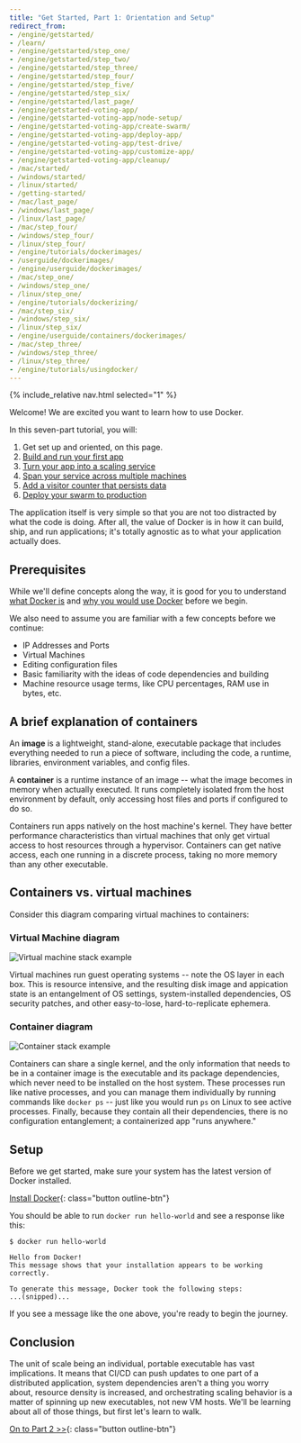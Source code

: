```yaml
---
title: "Get Started, Part 1: Orientation and Setup"
redirect_from:
- /engine/getstarted/
- /learn/
- /engine/getstarted/step_one/
- /engine/getstarted/step_two/
- /engine/getstarted/step_three/
- /engine/getstarted/step_four/
- /engine/getstarted/step_five/
- /engine/getstarted/step_six/
- /engine/getstarted/last_page/
- /engine/getstarted-voting-app/
- /engine/getstarted-voting-app/node-setup/
- /engine/getstarted-voting-app/create-swarm/
- /engine/getstarted-voting-app/deploy-app/
- /engine/getstarted-voting-app/test-drive/
- /engine/getstarted-voting-app/customize-app/
- /engine/getstarted-voting-app/cleanup/
- /mac/started/
- /windows/started/
- /linux/started/
- /getting-started/
- /mac/last_page/
- /windows/last_page/
- /linux/last_page/
- /mac/step_four/
- /windows/step_four/
- /linux/step_four/
- /engine/tutorials/dockerimages/
- /userguide/dockerimages/
- /engine/userguide/dockerimages/
- /mac/step_one/
- /windows/step_one/
- /linux/step_one/
- /engine/tutorials/dockerizing/
- /mac/step_six/
- /windows/step_six/
- /linux/step_six/
- /engine/userguide/containers/dockerimages/
- /mac/step_three/
- /windows/step_three/
- /linux/step_three/
- /engine/tutorials/usingdocker/
---
```


{% include_relative nav.html selected="1" %}

Welcome! We are excited you want to learn how to use Docker.

In this seven-part tutorial, you will:

1. Get set up and oriented, on this page.
2. [Build and run your first app](part2.md)
3. [Turn your app into a scaling service](part3.md)
4. [Span your service across multiple machines](part4.md)
5. [Add a visitor counter that persists data](part5.md)
6. [Deploy your swarm to production](part6.md)

The application itself is very simple so that you are not too distracted by
what the code is doing. After all, the value of Docker is in how it can build,
ship, and run applications; it's totally agnostic as to what your application
actually does.

## Prerequisites

While we'll define concepts along the way, it is good for you to understand
[what Docker is](https://www.docker.com/what-docker) and [why you would use
Docker](https://www.docker.com/use-cases) before we begin.

We also need to assume you are familiar with a few concepts before we continue:

- IP Addresses and Ports
- Virtual Machines
- Editing configuration files
- Basic familiarity with the ideas of code dependencies and building
- Machine resource usage terms, like CPU percentages, RAM use in bytes, etc.

## A brief explanation of containers

An **image** is a lightweight, stand-alone, executable package that includes
everything needed to run a piece of software, including the code, a runtime,
libraries, environment variables, and config files.

A **container** is a runtime instance of an image -- what the image becomes in
memory when actually executed. It runs completely isolated from the host
environment by default, only accessing host files and ports if configured to
do so.

Containers run apps natively on the host machine's kernel. They have better
performance characteristics than virtual machines that only get virtual access
to host resources through a hypervisor. Containers can get native access, each
one running in a discrete process, taking no more memory than any other
executable.

## Containers vs. virtual machines

Consider this diagram comparing virtual machines to containers:

### Virtual Machine diagram

![Virtual machine stack example](https://www.docker.com/sites/default/files/VM%402x.png)

Virtual machines run guest operating systems -- note the OS layer in each box.
This is resource intensive, and the resulting disk image and appication state is
an entangelment of OS settings, system-installed dependencies, OS security
patches, and other easy-to-lose, hard-to-replicate ephemera.

### Container diagram

![Container stack example](https://www.docker.com/sites/default/files/Container%402x.png)

Containers can share a single kernel, and the only information that needs to be
in a container image is the executable and its package dependencies, which
never need to be installed on the host system. These processes run like native
processes, and you can manage them individually by running commands like `docker
ps` -- just like you would run `ps` on Linux to see active processes. Finally,
because they contain all their dependencies, there is no configuration
entanglement; a containerized app "runs anywhere."

## Setup

Before we get started, make sure your system has the latest version of Docker
installed.

[Install Docker](/engine/installation/index.md){: class="button outline-btn"}

You should be able to run `docker run hello-world` and see a response like this:

```
$ docker run hello-world

Hello from Docker!
This message shows that your installation appears to be working correctly.

To generate this message, Docker took the following steps:
...(snipped)...
```

If you see a message like the one above, you're ready to begin the journey.

## Conclusion

The unit of scale being an individual, portable executable has vast
implications. It means that CI/CD can push updates to one part of a distributed
application, system dependencies aren't a thing you worry about, resource
density is increased, and orchestrating scaling behavior is a matter of spinning
up new executables, not new VM hosts. We'll be learning about all of those
things, but first let's learn to walk.

[On to Part 2 >>](part2.md){: class="button outline-btn"}
